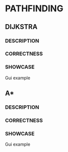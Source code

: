 # PATHFINDING

## DIJKSTRA

### DESCRIPTION

### CORRECTNESS

### SHOWCASE

Gui example

## A*

### DESCRIPTION

### CORRECTNESS

### SHOWCASE

Gui example

